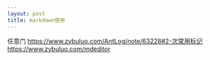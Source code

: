 ```yaml
---
layout: post
title: markdown使用
---
```


任意门
https://www.zybuluo.com/AntLog/note/63228#2-次常用标记
https://www.zybuluo.com/mdeditor